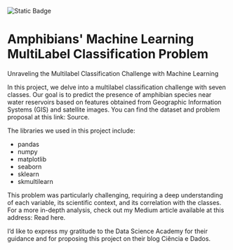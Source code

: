 

![Static Badge](https://img.shields.io/badge/STATUS-FINISHED-brightGREEN)



# Amphibians' Machine Learning MultiLabel Classification Problem

Unraveling the Multilabel Classification Challenge with Machine Learning

In this project, we delve into a multilabel classification challenge with seven classes. Our goal is to predict the presence of amphibian species near water reservoirs based on features obtained from Geographic Information Systems (GIS) and satellite images. You can find the dataset and problem proposal at this link: Source.

The libraries we used in this project include:

- pandas
- numpy
- matplotlib
- seaborn
- sklearn
- skmultilearn

This problem was particularly challenging, requiring a deep understanding of each variable, its scientific context, and its correlation with the classes. For a more in-depth analysis, check out my Medium article available at this address: Read here.

I’d like to express my gratitude to the Data Science Academy for their guidance and for proposing this project on their blog Ciência e Dados.